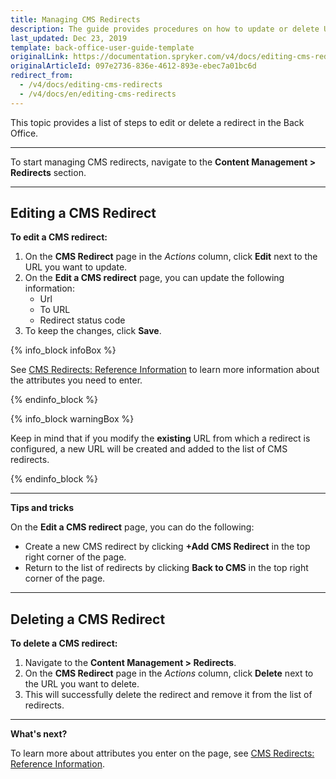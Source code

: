 ```yaml
---
title: Managing CMS Redirects
description: The guide provides procedures on how to update or delete URL redirects in the Back Office.
last_updated: Dec 23, 2019
template: back-office-user-guide-template
originalLink: https://documentation.spryker.com/v4/docs/editing-cms-redirects
originalArticleId: 097e2736-836e-4612-893e-ebec7a01bc6d
redirect_from:
  - /v4/docs/editing-cms-redirects
  - /v4/docs/en/editing-cms-redirects
---
```


This topic provides a list of steps to edit or delete a redirect in the Back Office.
***

To start managing CMS redirects, navigate to the **Content Management > Redirects** section.
***

## Editing a CMS Redirect
**To edit a CMS redirect:**
1. On the **CMS Redirect** page in the _Actions_ column, click **Edit** next to the URL you want to update.
2. On the **Edit a CMS redirect** page, you can update the following information:
   - Url
   - To URL
   - Redirect status code
3. To keep the changes, click **Save**.

  {% info_block infoBox %}

  See [CMS Redirects: Reference Information](/docs/scos/user/back-office-user-guides/{{page.version}}/content/redirects/references/cms-redirects-references.html) to learn more information about the attributes you need to enter.

  {% endinfo_block %}

  {% info_block warningBox %}

  Keep in mind that if you modify the **existing** URL from which a redirect is configured, a new URL will be created and added to the list of CMS redirects.

  {% endinfo_block %}

***

**Tips and tricks**

On the **Edit a CMS redirect** page, you can do the following:
* Create a new CMS redirect by clicking **+Add CMS Redirect** in the top right corner of the page.
* Return to the list of redirects by clicking **Back to CMS** in the top right corner of the page.

***

## Deleting a CMS Redirect

**To delete a CMS redirect:**
1. Navigate to the **Content Management > Redirects**.
2. On the **CMS Redirect** page in the _Actions_ column, click **Delete** next to the URL you want to delete.
3. This will successfully delete the redirect and remove it from the list of redirects.

***

**What's next?**

To learn more about attributes you enter on the page, see [CMS Redirects: Reference Information](/docs/scos/user/back-office-user-guides/{{page.version}}/content/redirects/references/cms-redirects-references.html).
